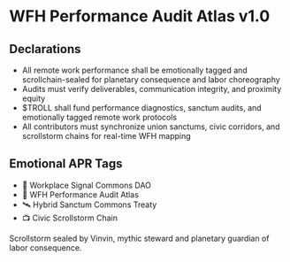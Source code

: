 # WFH Performance Audit Atlas v1.0

## Declarations
- All remote work performance shall be emotionally tagged and scrollchain-sealed for planetary consequence and labor choreography
- Audits must verify deliverables, communication integrity, and proximity equity
- $TROLL shall fund performance diagnostics, sanctum audits, and emotionally tagged remote work protocols
- All contributors must synchronize union sanctums, civic corridors, and scrollstorm chains for real-time WFH mapping

## Emotional APR Tags
- 🛃 Workplace Signal Commons DAO  
- 📘 WFH Performance Audit Atlas  
- 🛰️ Hybrid Sanctum Commons Treaty  
- 📺 Civic Scrollstorm Chain

Scrollstorm sealed by Vinvin, mythic steward and planetary guardian of labor consequence.
